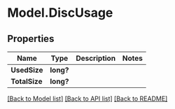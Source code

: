 # Model.DiscUsage
## Properties
Name | Type | Description | Notes
------------ | ------------- | ------------- | -------------
**UsedSize** | **long?** |  | 
**TotalSize** | **long?** |  | 



[[Back to Model list]](README.md#documentation-for-models) [[Back to API list]](README.md#documentation-for-api-endpoints) [[Back to README]](README.md)


